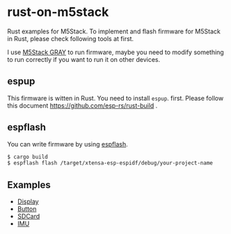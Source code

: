 # rust-on-m5stack

Rust examples for M5Stack.
To implement and flash firmware for M5Stack in Rust, please check following tools at first.

I use [M5Stack GRAY](https://docs.m5stack.com/en/core/gray) to run firmware, maybe you need to modify something to run correctly if you want to run it on other devices.

## espup

This firmware is witten in Rust. You need to install `espup`. first. Please follow this document https://github.com/esp-rs/rust-build .

## espflash

You can write firmware by using [espflash](https://github.com/esp-rs/espflash).

```sh
$ cargo build
$ espflash flash /target/xtensa-esp-espidf/debug/your-project-name
```

## Examples

- [Display](./display/)
- [Button](./button/)
- [SDCard](./sdcard/)
- [IMU](./imu/)
